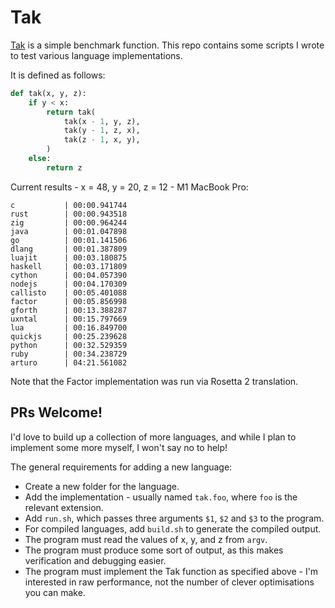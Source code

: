 # Tak

[Tak](https://en.wikipedia.org/wiki/Tak_(function)) is a simple benchmark function. This repo contains some scripts I wrote to test various language implementations.

It is defined as follows:
```py
def tak(x, y, z):
    if y < x:
        return tak(
            tak(x - 1, y, z),
            tak(y - 1, z, x),
            tak(z - 1, x, y),
        )
    else:
        return z
```

Current results - x = 48, y = 20, z = 12 - M1 MacBook Pro:
```
c           | 00:00.941744
rust        | 00:00.943518
zig         | 00:00.964244
java        | 00:01.047898
go          | 00:01.141506
dlang       | 00:01.387809
luajit      | 00:03.180875
haskell     | 00:03.171809
cython      | 00:04.057390
nodejs      | 00:04.170309
callisto    | 00:05.401088
factor      | 00:05.856998
gforth      | 00:13.388287
uxntal      | 00:15.797669
lua         | 00:16.849700
quickjs     | 00:25.239628
python      | 00:32.529359
ruby        | 00:34.238729
arturo      | 04:21.561082
```

Note that the Factor implementation was run via Rosetta 2 translation.

## PRs Welcome!

I'd love to build up a collection of more languages, and while I plan to implement some more myself, I won't say no to help!

The general requirements for adding a new language:
- Create a new folder for the language.
- Add the implementation - usually named `tak.foo`, where `foo` is the relevant extension.
- Add `run.sh`, which passes three arguments `$1`, `$2` and `$3` to the program.
- For compiled languages, add `build.sh` to generate the compiled output.
- The program must read the values of x, y, and z from `argv`.
- The program must produce some sort of output, as this makes verification and debugging easier.
- The program must implement the Tak function as specified above - I'm interested in raw performance, not the number of clever optimisations you can make.

